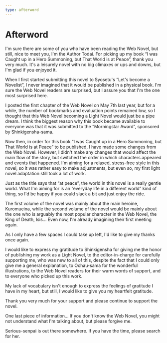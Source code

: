 ```yaml
---
type: afterword
---
```


# Afterword

I'm sure there are some of you who have been reading the Web Novel, but still,
nice to meet you, I'm the Author Todai. For picking up my book “I was Caught up
in a Hero Summoning, but That World is at Peace”, thank you very much. It's a
leisurely novel with no big climaxes or ups and downs, but I'm glad if you
enjoyed it.

When I first started submitting this novel to Syosetu's “Let's become a
Novelist”, I never imagined that it would be published in a physical book. I'm
sure the Web Novel readers are surprised, but I assure you that I'm the one most
surprised here.

I posted the first chapter of the Web Novel on May 7th last year, but for a
while, the number of bookmarks and evaluation points remained low, so I thought
that this Web Novel becoming a Light Novel would just be a pipe dream. I think
the biggest reason why this book became available to everyone was that it was
submitted to the “Morningstar Award”, sponsored by Shinkigensha-sama.

Now then, in order for this book “I was Caught up in a Hero Summoning, but That
World is at Peace” to be published, I have made some changes from the Web Novel.
However, I didn't make any changes that would affect the main flow of the story,
but switched the order in which characters appeared and events that happened.
I'm aiming for a relaxed, stress-free style in this novel, so it was rather easy
to make adjustments, but even so, my first light novel adaptation still took a
lot of work.

Just as the title says that “at peace”, the world in this novel is a really
gentle world. What I'm aiming for is an “everyday life in a different world”
kind of thing, so I'd be happy if you could slack a bit and just enjoy the ride.

The first volume of the novel was mainly about the main heroine, Kuromueina,
while the second volume of the novel would be mainly about the one who is
arguably the most popular character in the Web Novel, the King of Death, Isis...
Even now, I'm already imagining their first meeting again.

As I only have a few spaces I could take up left, I'd like to give my thanks
once again.

I would like to express my gratitude to Shinkigensha for giving me the honor of
publishing my work as a Light Novel, to the editor-in-charge for carefully
supporting me, who was new to all of this, despite the fact that I could only
give me a general explanation, to Ochau-sama for the wonderful illustrations, to
the Web Novel readers for their warm words of support, and to everyone who
picked up this work.

My lack of vocabulary isn't enough to express the feelings of gratitude I have
in my heart, but still, I would like to give you my heartfelt gratitude.

Thank you very much for your support and please continue to support the novel.

One last piece of information... If you don't know the Web Novel, you might not
understand what I'm talking about, but please forgive me.

Serious-senpai is out there somewhere. If you have the time, please search for
her.
